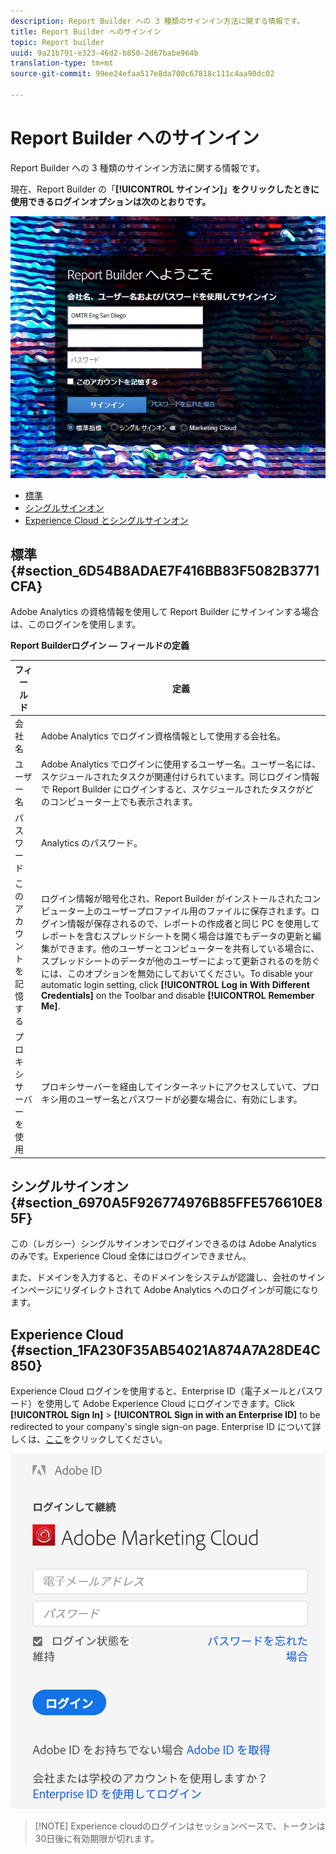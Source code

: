 ```yaml
---
description: Report Builder への 3 種類のサインイン方法に関する情報です。
title: Report Builder へのサインイン
topic: Report builder
uuid: 9a21b791-e323-46d2-b850-2d67babe964b
translation-type: tm+mt
source-git-commit: 99ee24efaa517e8da700c67818c111c4aa90dc02

---
```



# Report Builder へのサインイン

Report Builder への 3 種類のサインイン方法に関する情報です。

現在、Report Builder の「**[!UICONTROL サインイン]」をクリックしたときに使用できるログインオプションは次のとおりです。**

![](assets/login_screen.png)

* [標準](/help/analyze/report-builder/setup/login.md#section_6D54B8ADAE7F416BB83F5082B3771CFA)
* [シングルサインオン](/help/analyze/report-builder/setup/login.md#section_6970A5F926774976B85FFE576610E85F)
* [Experience Cloud とシングルサインオン](/help/analyze/report-builder/setup/login.md#section_1FA230F35AB54021A874A7A28DE4C850)

## 標準 {#section_6D54B8ADAE7F416BB83F5082B3771CFA}

Adobe Analytics の資格情報を使用して Report Builder にサインインする場合は、このログインを使用します。

**Report Builderログイン — フィールドの定義**

| フィールド | 定義 |
|--- |--- |
| 会社名 | Adobe Analytics でログイン資格情報として使用する会社名。 |
| ユーザー名 | Adobe Analytics でログインに使用するユーザー名。ユーザー名には、スケジュールされたタスクが関連付けられています。同じログイン情報で Report Builder にログインすると、スケジュールされたタスクがどのコンピューター上でも表示されます。 |
| パスワード | Analytics のパスワード。 |
| このアカウントを記憶する | ログイン情報が暗号化され、Report Builder がインストールされたコンピューター上のユーザープロファイル用のファイルに保存されます。ログイン情報が保存されるので、レポートの作成者と同じ PC を使用してレポートを含むスプレッドシートを開く場合は誰でもデータの更新と編集ができます。他のユーザーとコンピューターを共有している場合に、スプレッドシートのデータが他のユーザーによって更新されるのを防ぐには、このオプションを無効にしておいてください。To disable your automatic login setting, click **[!UICONTROL Log in With Different Credentials]** on the Toolbar and disable **[!UICONTROL Remember Me]**. |
| プロキシサーバーを使用 | プロキシサーバーを経由してインターネットにアクセスしていて、プロキシ用のユーザー名とパスワードが必要な場合に、有効にします。 |

## シングルサインオン {#section_6970A5F926774976B85FFE576610E85F}

この（レガシー）シングルサインオンでログインできるのは Adobe Analytics のみです。Experience Cloud 全体にはログインできません。

また、ドメインを入力すると、そのドメインをシステムが認識し、会社のサインインページにリダイレクトされて Adobe Analytics へのログインが可能になります。

## Experience Cloud {#section_1FA230F35AB54021A874A7A28DE4C850}

Experience Cloud ログインを使用すると、Enterprise ID（電子メールとパスワード）を使用して Adobe Experience Cloud にログインできます。Click **[!UICONTROL Sign In]** &gt; **[!UICONTROL Sign in with an Enterprise ID]** to be redirected to your company's single sign-on page. Enterprise ID について詳しくは、[ここ](https://helpx.adobe.com/enterprise/kb/enterprise-id-faq.html#whatis)をクリックしてください。

![](assets/adobe_id_login.png)

> [!NOTE] Experience cloudのログインはセッションベースで、トークンは30日後に有効期限が切れます。

